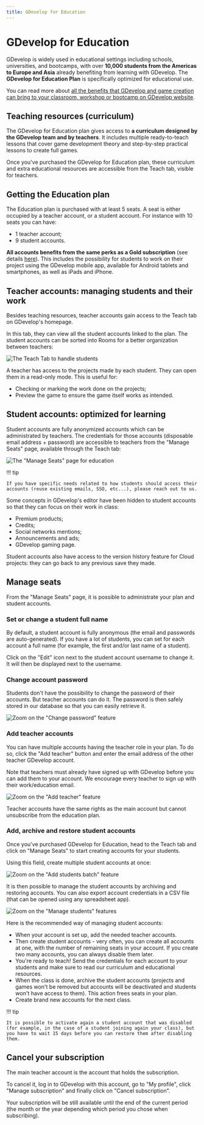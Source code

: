 ```yaml
---
title: GDevelop for Education
---
```


# GDevelop for Education

GDevelop is widely used in educational settings including schools, universities, and bootcamps, with over **10,000 students from the Americas to Europe and Asia** already benefiting from learning with GDevelop. The **GDevelop for Education Plan** is specifically optimized for educational use.

You can read more about [all the benefits that GDevelop and game creation can bring to your classroom, workshop or bootcamp on GDevelop website](https://gdevelop.io/education).

## Teaching resources (curriculum)

The GDevelop for Education plan gives access to **a curriculum designed by the GDevelop team and by teachers**. It includes multiple ready-to-teach lessons that cover game development theory and step-by-step practical lessons to create full games.

Once you've purchased the GDevelop for Education plan, these curriculum and extra educational resources are accessible from the Teach tab, visible for teachers.

## Getting the Education plan

The Education plan is purchased with at least 5 seats. A seat is either occupied by a teacher account, or a student account.
For instance with 10 seats you can have:

- 1 teacher account;
- 9 student accounts.

**All accounts benefits from the same perks as a Gold subscription** (see details [here](https://gdevelop.io/pricing)). This includes the possibility for students to work on their project using the GDevelop mobile app, available for Android tablets and smartphones, as well as iPads and iPhone.

## Teacher accounts: managing students and their work

Besides teaching resources, teacher accounts gain access to the Teach tab on GDevelop's homepage.

In this tab, they can view all the student accounts linked to the plan. The student accounts can be sorted into Rooms for a better organization between teachers:

![The Teach Tab to handle students](./classroom-tab.png)

A teacher has access to the projects made by each student. They can open them in a read-only mode. This is useful for:

- Checking or marking the work done on the projects;
- Preview the game to ensure the game itself works as intended.

## Student accounts: optimized for learning

Student accounts are fully anonymized accounts which can be administrated by teachers. The credentials for those accounts (disposable email address + password) are accessible to teachers from the "Manage Seats" page, available through the Teach tab:

![The "Manage Seats" page for education](./manage-edu-seats.png)

!!! tip

    If you have specific needs related to how students should access their accounts (reuse existing emails, SSO, etc...), please reach out to us.

Some concepts in GDevelop's editor have been hidden to student accounts so that they can focus on their work in class:

- Premium products;
- Credits;
- Social networks mentions;
- Announcements and ads;
- GDevelop gaming page.

Student accounts also have access to the version history feature for Cloud projects: they can go back to any previous save they made.

## Manage seats

From the "Manage Seats" page, it is possible to administrate your plan and student accounts.

### Set or change a student full name

By default, a student account is fully anonymous (the email and passwords are auto-generated). 
If you have a lot of students, you can set for each account a full name (for example, the first and/or last name of a student).

Click on the "Edit" icon next to the student account username to change it. It will then be displayed next to the username.

### Change account password

Students don't have the possibility to change the password of their accounts.
But teacher accounts can do it. The password is then safely stored in our database so that you can easily retrieve it.

![Zoom on the "Change password" feature](./change-password.png)

### Add teacher accounts

You can have multiple accounts having the teacher role in your plan.
To do so, click the "Add teacher" button and enter the email address of the other teacher GDevelop account.

Note that teachers must already have signed up with GDevelop before you can add them to your account. We encourage every teacher to sign up with their work/education email.

![Zoom on the "Add teacher" feature](./add-teacher.png)

Teacher accounts have the same rights as the main account but cannot unsubscribe from the education plan.

### Add, archive and restore student accounts

Once you've purchased GDevelop for Education, head to the Teach tab and click on "Manage Seats" to start creating accounts for your students.

Using this field, create multiple student accounts at once:

![Zoom on the "Add students batch" feature](./add-multiple-students.png)

It is then possible to manage the student accounts by archiving and restoring accounts.
You can also export account credentials in a CSV file (that can be opened using any spreadsheet app).

![Zoom on the "Manage students" features](./manage-students.png)

Here is the recommended way of managing student accounts:

- When your account is set up, add the needed teacher accounts.
- Then create student accounts - very often, you can create all accounts at one, with the number of remaining seats in your account. If you create two many accounts, you can always disable them later.
- You're ready to teach! Send the credentials for each account to your students and make sure to read our curriculum and educational resources.
- When the class is done, archive the student accounts (projects and games won't be removed but accounts will be deactivated and students won't have access to them).
  This action frees seats in your plan.
- Create brand new accounts for the next class.

!!! tip

    It is possible to activate again a student account that was disabled (for example, in the case of a student joining again your class), but you have to wait 15 days before you can restore them after disabling them.

## Cancel your subscription

The main teacher account is the account that holds the subscription.

To cancel it, log in to GDevelop with this account, go to "My profile", click "Manage subscription" and finally click on "Cancel subscription".

Your subscription will be still available until the end of the current period (the month or the year depending which period you chose when subscribing).
